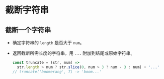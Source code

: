 # 截断字符串

## 截断一个字符串

  - 确定字符串的 `length` 是否大于 `num`。&#x20;

  - 返回截断所需长度的字符串，用 `...` 附加到结尾或原始字符串。

    ```javascript
    const truncate = (str, num) =>
      str.length > num ? str.slice(0, num > 3 ? num - 3 : num) + '...' : str;
    // truncate('boomerang', 7) -> 'boom...'
    ```
